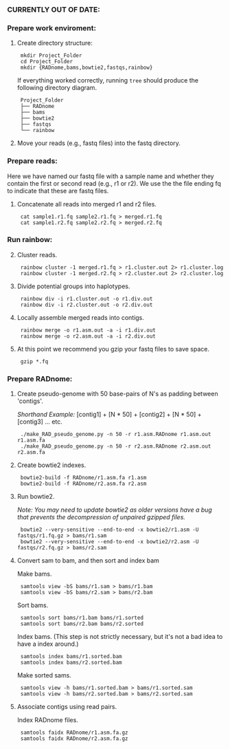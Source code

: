 
### CURRENTLY OUT OF DATE:



### Prepare work enviroment:

1. Create directory structure:

        mkdir Project_Folder
        cd Project_Folder
        mkdir {RADnome,bams,bowtie2,fastqs,rainbow}

    If everything worked correctly, running `tree` should produce the following directory diagram.

        Project_Folder
        ├── RADnome
        ├── bams
        ├── bowtie2
        ├── fastqs
        └── rainbow

2. Move your reads (e.g., fastq files) into the fastq directory.

### Prepare reads:

Here we have named our fastq file with a sample name and whether they contain the first or second read (e.g., r1 or r2). We use the the file ending fq to indicate that these are fastq files. 

1. Concatenate all reads into merged r1 and r2 files.

        cat sample1.r1.fq sample2.r1.fq > merged.r1.fq
        cat sample1.r2.fq sample2.r2.fq > merged.r2.fq

### Run rainbow:

2. Cluster reads.
        
        rainbow cluster -1 merged.r1.fq > r1.cluster.out 2> r1.cluster.log
        rainbow cluster -1 merged.r2.fq > r2.cluster.out 2> r2.cluster.log

3. Divide potential groups into haplotypes.

        rainbow div -i r1.cluster.out -o r1.div.out
        rainbow div -i r2.cluster.out -o r2.div.out

4. Locally assemble merged reads into contigs.

        rainbow merge -o r1.asm.out -a -i r1.div.out
        rainbow merge -o r2.asm.out -a -i r2.div.out

5. At this point we recommend you gzip your fastq files to save space. 

        gzip *.fq

### Prepare RADnome:

1. Create pseudo-genome with 50 base-pairs of N's as padding between 'contigs'.

    *Shorthand Example:* [contig1] + [N * 50] + [contig2] + [N * 50] + [contig3] ... etc.

        ./make_RAD_pseudo_genome.py -n 50 -r r1.asm.RADnome r1.asm.out r1.asm.fa
        ./make_RAD_pseudo_genome.py -n 50 -r r2.asm.RADnome r2.asm.out r2.asm.fa

2. Create bowtie2 indexes.

        bowtie2-build -f RADnome/r1.asm.fa r1.asm
        bowtie2-build -f RADnome/r2.asm.fa r2.asm

3. Run bowtie2.
 
    *Note: You may need to update bowtie2 as older versions have a bug that prevents the decompression of unpaired gzipped files.*

        bowtie2 --very-sensitive --end-to-end -x bowtie2/r1.asm -U fastqs/r1.fq.gz > bams/r1.sam
        bowtie2 --very-sensitive --end-to-end -x bowtie2/r2.asm -U fastqs/r2.fq.gz > bams/r2.sam

4. Convert sam to bam, and then sort and index bam

    Make bams.

        samtools view -bS bams/r1.sam > bams/r1.bam
        samtools view -bS bams/r2.sam > bams/r2.bam

    Sort bams.

        samtools sort bams/r1.bam bams/r1.sorted
        samtools sort bams/r2.bam bams/r2.sorted

    Index bams. (This step is not strictly necessary, but it's not a bad idea to have a index around.)

        samtools index bams/r1.sorted.bam 
        samtools index bams/r2.sorted.bam 

    Make sorted sams.

        samtools view -h bams/r1.sorted.bam > bams/r1.sorted.sam
        samtools view -h bams/r2.sorted.bam > bams/r2.sorted.sam

5. Associate contigs using read pairs.

    Index RADnome files.

        samtools faidx RADnome/r1.asm.fa.gz
        samtools faidx RADnome/r2.asm.fa.gz






